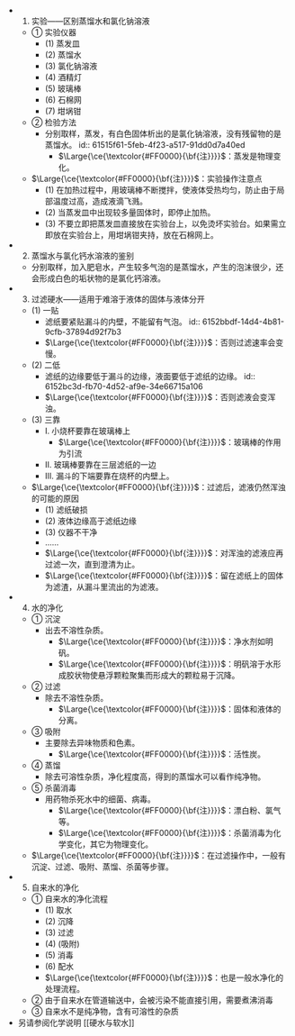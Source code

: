 - 1. 实验——区别蒸馏水和氯化钠溶液
  - ① 实验仪器
    - (1) 蒸发皿
    - (2) 蒸馏水
    - (3) 氯化钠溶液
    - (4) 酒精灯
    - (5) 玻璃棒
    - (6) 石棉网
    - (7) 坩埚钳
  - ② 检验方法
    - 分别取样，蒸发，有白色固体析出的是氯化钠溶液，没有残留物的是蒸馏水。
      id:: 61515f61-5feb-4f23-a517-91dd0d7a40ed
      - $\Large{\ce{\textcolor{#FF0000}{\bf{注}}}}$：蒸发是物理变化。
  - $\Large{\ce{\textcolor{#FF0000}{\bf{注}}}}$：实验操作注意点
    - (1) 在加热过程中，用玻璃棒不断搅拌，使液体受热均匀，防止由于局部温度过高，造成液滴飞溅。
    - (2) 当蒸发皿中出现较多量固体时，即停止加热。
    - (3) 不要立即把蒸发皿直接放在实验台上，以免烫坏实验台。如果需立即放在实验台上，用坩埚钳夹持，放在石棉网上。
- 2. 蒸馏水与氯化钙水溶液的鉴别
  - 分别取样，加入肥皂水，产生较多气泡的是蒸馏水，产生的泡沫很少，还会形成白色的垢状物的是氯化钙溶液。
- 3. 过滤硬水——适用于难溶于液体的固体与液体分开
  - (1) 一贴
    - 滤纸要紧贴漏斗的内壁，不能留有气泡。
      id:: 6152bbdf-14d4-4b81-9cfb-37894d92f7b3
    - $\Large{\ce{\textcolor{#FF0000}{\bf{注}}}}$：否则过滤速率会变慢。
  - (2) 二低
    - 滤纸的边缘要低于漏斗的边缘，液面要低于滤纸的边缘。
      id:: 6152bc3d-fb70-4d52-af9e-34e66715a106
    - $\Large{\ce{\textcolor{#FF0000}{\bf{注}}}}$：否则滤液会变浑浊。
  - (3) 三靠
    - I. 小烧杯要靠在玻璃棒上
      - $\Large{\ce{\textcolor{#FF0000}{\bf{注}}}}$：玻璃棒的作用为引流
    - II. 玻璃棒要靠在三层滤纸的一边
    - III. 漏斗的下端要靠在烧杯的内壁上。
  - $\Large{\ce{\textcolor{#FF0000}{\bf{注}}}}$：过滤后，滤液仍然浑浊的可能的原因
    - (1) 滤纸破损
    - (2) 液体边缘高于滤纸边缘
    - (3) 仪器不干净
    - ......
    - $\Large{\ce{\textcolor{#FF0000}{\bf{注}}}}$：对浑浊的滤液应再过滤一次，直到澄清为止。
    - $\Large{\ce{\textcolor{#FF0000}{\bf{注}}}}$：留在滤纸上的固体为滤渣，从漏斗里流出的为滤液。
- 4. 水的净化
  - ① 沉淀
    - 出去不溶性杂质。
      - $\Large{\ce{\textcolor{#FF0000}{\bf{注}}}}$：净水剂如明矾。
      - $\Large{\ce{\textcolor{#FF0000}{\bf{注}}}}$：明矾溶于水形成胶状物使悬浮颗粒聚集而形成大的颗粒易于沉降。
  - ② 过滤
    - 除去不溶性杂质。
      - $\Large{\ce{\textcolor{#FF0000}{\bf{注}}}}$：固体和液体的分离。
  - ③ 吸附
    - 主要除去异味物质和色素。
      - $\Large{\ce{\textcolor{#FF0000}{\bf{注}}}}$：活性炭。
  - ④ 蒸馏
    - 除去可溶性杂质，净化程度高，得到的蒸馏水可以看作纯净物。
  - ⑤ 杀菌消毒
    - 用药物杀死水中的细菌、病毒。
      - $\Large{\ce{\textcolor{#FF0000}{\bf{注}}}}$：漂白粉、氯气等。
      - $\Large{\ce{\textcolor{#FF0000}{\bf{注}}}}$：杀菌消毒为化学变化，其它为物理变化。
  - $\Large{\ce{\textcolor{#FF0000}{\bf{注}}}}$：在过滤操作中，一般有沉淀、过滤、吸附、蒸馏、杀菌等步骤。
- 5. 自来水的净化
  - ① 自来水的净化流程
    - (1) 取水
    - (2) 沉降
    - (3) 过滤
    - (4) (吸附)
    - (5) 消毒
    - (6) 配水
    - $\Large{\ce{\textcolor{#FF0000}{\bf{注}}}}$：也是一般水净化的处理流程。
  - ② 由于自来水在管道输送中，会被污染不能直接引用，需要煮沸消毒
  - ③ 自来水不是纯净物，含有可溶性的杂质
- 另请参阅化学说明 [[硬水与软水]]
